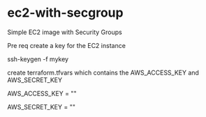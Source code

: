 # ec2-with-secgroup
Simple EC2 image with Security Groups 

Pre req create a key for the EC2 instance 

ssh-keygen -f mykey

create terraform.tfvars which contains the AWS_ACCESS_KEY and AWS_SECRET_KEY 

AWS_ACCESS_KEY = ""

AWS_SECRET_KEY = ""

